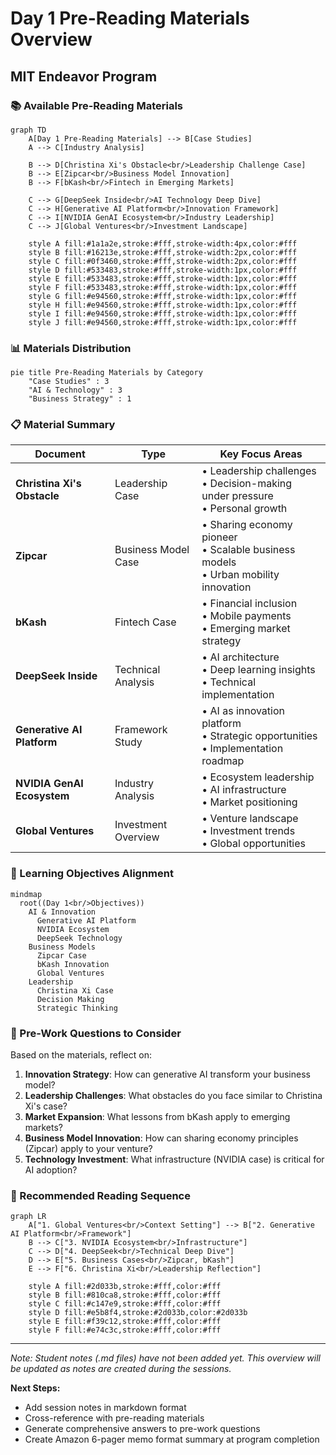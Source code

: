 # Day 1 Pre-Reading Materials Overview
## MIT Endeavor Program

### 📚 Available Pre-Reading Materials

```mermaid
graph TD
    A[Day 1 Pre-Reading Materials] --> B[Case Studies]
    A --> C[Industry Analysis]
    
    B --> D[Christina Xi's Obstacle<br/>Leadership Challenge Case]
    B --> E[Zipcar<br/>Business Model Innovation]
    B --> F[bKash<br/>Fintech in Emerging Markets]
    
    C --> G[DeepSeek Inside<br/>AI Technology Deep Dive]
    C --> H[Generative AI Platform<br/>Innovation Framework]
    C --> I[NVIDIA GenAI Ecosystem<br/>Industry Leadership]
    C --> J[Global Ventures<br/>Investment Landscape]
    
    style A fill:#1a1a2e,stroke:#fff,stroke-width:4px,color:#fff
    style B fill:#16213e,stroke:#fff,stroke-width:2px,color:#fff
    style C fill:#0f3460,stroke:#fff,stroke-width:2px,color:#fff
    style D fill:#533483,stroke:#fff,stroke-width:1px,color:#fff
    style E fill:#533483,stroke:#fff,stroke-width:1px,color:#fff
    style F fill:#533483,stroke:#fff,stroke-width:1px,color:#fff
    style G fill:#e94560,stroke:#fff,stroke-width:1px,color:#fff
    style H fill:#e94560,stroke:#fff,stroke-width:1px,color:#fff
    style I fill:#e94560,stroke:#fff,stroke-width:1px,color:#fff
    style J fill:#e94560,stroke:#fff,stroke-width:1px,color:#fff
```

### 📊 Materials Distribution

```mermaid
pie title Pre-Reading Materials by Category
    "Case Studies" : 3
    "AI & Technology" : 3
    "Business Strategy" : 1
```

### 📋 Material Summary

| Document | Type | Key Focus Areas |
|----------|------|-----------------|
| **Christina Xi's Obstacle** | Leadership Case | • Leadership challenges<br/>• Decision-making under pressure<br/>• Personal growth |
| **Zipcar** | Business Model Case | • Sharing economy pioneer<br/>• Scalable business models<br/>• Urban mobility innovation |
| **bKash** | Fintech Case | • Financial inclusion<br/>• Mobile payments<br/>• Emerging market strategy |
| **DeepSeek Inside** | Technical Analysis | • AI architecture<br/>• Deep learning insights<br/>• Technical implementation |
| **Generative AI Platform** | Framework Study | • AI as innovation platform<br/>• Strategic opportunities<br/>• Implementation roadmap |
| **NVIDIA GenAI Ecosystem** | Industry Analysis | • Ecosystem leadership<br/>• AI infrastructure<br/>• Market positioning |
| **Global Ventures** | Investment Overview | • Venture landscape<br/>• Investment trends<br/>• Global opportunities |

### 🎯 Learning Objectives Alignment

```mermaid
mindmap
  root((Day 1<br/>Objectives))
    AI & Innovation
      Generative AI Platform
      NVIDIA Ecosystem
      DeepSeek Technology
    Business Models
      Zipcar Case
      bKash Innovation
      Global Ventures
    Leadership
      Christina Xi Case
      Decision Making
      Strategic Thinking
```

### 📝 Pre-Work Questions to Consider

Based on the materials, reflect on:

1. **Innovation Strategy**: How can generative AI transform your business model?
2. **Leadership Challenges**: What obstacles do you face similar to Christina Xi's case?
3. **Market Expansion**: What lessons from bKash apply to emerging markets?
4. **Business Model Innovation**: How can sharing economy principles (Zipcar) apply to your venture?
5. **Technology Investment**: What infrastructure (NVIDIA case) is critical for AI adoption?

### 🔄 Recommended Reading Sequence

```mermaid
graph LR
    A["1. Global Ventures<br/>Context Setting"] --> B["2. Generative AI Platform<br/>Framework"]
    B --> C["3. NVIDIA Ecosystem<br/>Infrastructure"]
    C --> D["4. DeepSeek<br/>Technical Deep Dive"]
    D --> E["5. Business Cases<br/>Zipcar, bKash"]
    E --> F["6. Christina Xi<br/>Leadership Reflection"]
    
    style A fill:#2d033b,stroke:#fff,color:#fff
    style B fill:#810ca8,stroke:#fff,color:#fff
    style C fill:#c147e9,stroke:#fff,color:#fff
    style D fill:#e5b8f4,stroke:#2d033b,color:#2d033b
    style E fill:#f39c12,stroke:#fff,color:#fff
    style F fill:#e74c3c,stroke:#fff,color:#fff
```

---

*Note: Student notes (.md files) have not been added yet. This overview will be updated as notes are created during the sessions.*

**Next Steps:**
- Add session notes in markdown format
- Cross-reference with pre-reading materials
- Generate comprehensive answers to pre-work questions
- Create Amazon 6-pager memo format summary at program completion